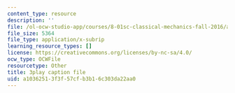 ```yaml
---
content_type: resource
description: ''
file: /ol-ocw-studio-app/courses/8-01sc-classical-mechanics-fall-2016/a10362513f3f57cfb3b16c303da22aa0_uRUAnKCyyig.vtt
file_size: 5364
file_type: application/x-subrip
learning_resource_types: []
license: https://creativecommons.org/licenses/by-nc-sa/4.0/
ocw_type: OCWFile
resourcetype: Other
title: 3play caption file
uid: a1036251-3f3f-57cf-b3b1-6c303da22aa0
---
```

